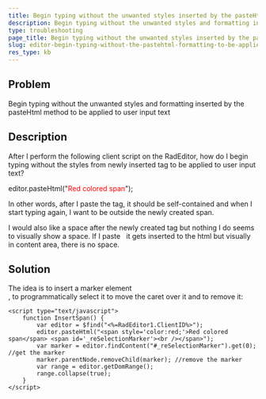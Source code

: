 ```yaml
---
title: Begin typing without the unwanted styles inserted by the pasteHtml method to be applied to the input
description: Begin typing without the unwanted styles and formatting inserted by the pasteHtml method of RadEditor to be applied to user input text.
type: troubleshooting
page_title: Begin typing without the unwanted styles inserted by the pasteHtml method to be applied to the input
slug: editor-begin-typing-without-the-pastehtml-formatting-to-be-applied-to-user-input-text
res_type: kb
---
```


## Problem

Begin typing without the unwanted styles and formatting inserted by the pasteHtml method to be applied to user input text

## Description 

After I perform the following client script on the RadEditor, how do I begin typing without the styles from newly inserted tag to be applied to user input text?

editor.pasteHtml("<span style='color:red;'>Red colored span</span>");

In other words, after I paste the tag, it should be self-contained and when I start typing again, I want to be outside the newly created span.

I would also like a space after the newly created tag but nothing I do seems to visually show a space.  If I paste &nbsp; it gets inserted to the html but visually in content area, there is no space.

## Solution

The idea is to insert a marker element <span id='_reSelectionMarker'><br /></span>, to programmatically select it to move the caret over it and to remove it:

````ASP.NET
<script type="text/javascript">
    function InsertSpan() {
        var editor = $find("<%=RadEditor1.ClientID%>");
        editor.pasteHtml("<span style='color:red;'>Red colored span</span> <span id='_reSelectionMarker'><br /></span>");
        var marker = editor.findContent("#_reSelectionMarker").get(0); //get the marker
        marker.parentNode.removeChild(marker); //remove the marker
        var range = editor.getDomRange();
        range.collapse(true);
    }
</script>
````

